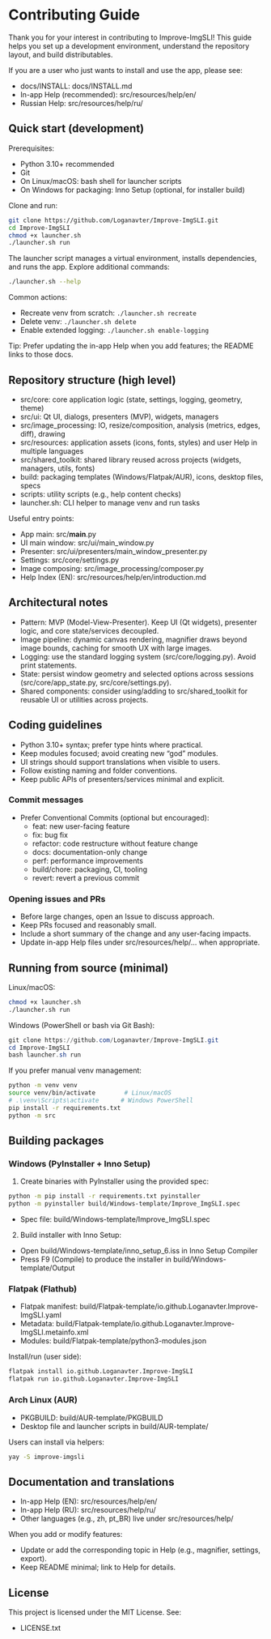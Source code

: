 # Contributing Guide

Thank you for your interest in contributing to Improve-ImgSLI! This guide helps you set up a development environment, understand the repository layout, and build distributables.

If you are a user who just wants to install and use the app, please see:
- docs/INSTALL: docs/INSTALL.md
- In-app Help (recommended): src/resources/help/en/
- Russian Help: src/resources/help/ru/

## Quick start (development)

Prerequisites:
- Python 3.10+ recommended
- Git
- On Linux/macOS: bash shell for launcher scripts
- On Windows for packaging: Inno Setup (optional, for installer build)

Clone and run:
```bash
git clone https://github.com/Loganavter/Improve-ImgSLI.git
cd Improve-ImgSLI
chmod +x launcher.sh
./launcher.sh run
```

The launcher script manages a virtual environment, installs dependencies, and runs the app. Explore additional commands:
```bash
./launcher.sh --help
```
Common actions:
- Recreate venv from scratch: `./launcher.sh recreate`
- Delete venv: `./launcher.sh delete`
- Enable extended logging: `./launcher.sh enable-logging`

Tip: Prefer updating the in-app Help when you add features; the README links to those docs.

## Repository structure (high level)

- src/core: core application logic (state, settings, logging, geometry, theme)
- src/ui: Qt UI, dialogs, presenters (MVP), widgets, managers
- src/image_processing: IO, resize/composition, analysis (metrics, edges, diff), drawing
- src/resources: application assets (icons, fonts, styles) and user Help in multiple languages
- src/shared_toolkit: shared library reused across projects (widgets, managers, utils, fonts)
- build: packaging templates (Windows/Flatpak/AUR), icons, desktop files, specs
- scripts: utility scripts (e.g., help content checks)
- launcher.sh: CLI helper to manage venv and run tasks

Useful entry points:
- App main: src/__main__.py
- UI main window: src/ui/main_window.py
- Presenter: src/ui/presenters/main_window_presenter.py
- Settings: src/core/settings.py
- Image composing: src/image_processing/composer.py
- Help Index (EN): src/resources/help/en/introduction.md

## Architectural notes

- Pattern: MVP (Model-View-Presenter). Keep UI (Qt widgets), presenter logic, and core state/services decoupled.
- Image pipeline: dynamic canvas rendering, magnifier draws beyond image bounds, caching for smooth UX with large images.
- Logging: use the standard logging system (src/core/logging.py). Avoid print statements.
- State: persist window geometry and selected options across sessions (src/core/app_state.py, src/core/settings.py).
- Shared components: consider using/adding to src/shared_toolkit for reusable UI or utilities across projects.

## Coding guidelines

- Python 3.10+ syntax; prefer type hints where practical.
- Keep modules focused; avoid creating new “god” modules.
- UI strings should support translations when visible to users.
- Follow existing naming and folder conventions.
- Keep public APIs of presenters/services minimal and explicit.

### Commit messages

- Prefer Conventional Commits (optional but encouraged):
  - feat: new user-facing feature
  - fix: bug fix
  - refactor: code restructure without feature change
  - docs: documentation-only change
  - perf: performance improvements
  - build/chore: packaging, CI, tooling
  - revert: revert a previous commit

### Opening issues and PRs

- Before large changes, open an Issue to discuss approach.
- Keep PRs focused and reasonably small.
- Include a short summary of the change and any user-facing impacts.
- Update in-app Help files under src/resources/help/... when appropriate.

## Running from source (minimal)

Linux/macOS:
```bash
chmod +x launcher.sh
./launcher.sh run
```

Windows (PowerShell or bash via Git Bash):
```powershell
git clone https://github.com/Loganavter/Improve-ImgSLI.git
cd Improve-ImgSLI
bash launcher.sh run
```

If you prefer manual venv management:
```bash
python -m venv venv
source venv/bin/activate        # Linux/macOS
# .\venv\Scripts\activate      # Windows PowerShell
pip install -r requirements.txt
python -m src
```

## Building packages

### Windows (PyInstaller + Inno Setup)

1) Create binaries with PyInstaller using the provided spec:
```bash
python -m pip install -r requirements.txt pyinstaller
python -m pyinstaller build/Windows-template/Improve_ImgSLI.spec
```
- Spec file: build/Windows-template/Improve_ImgSLI.spec

2) Build installer with Inno Setup:
- Open build/Windows-template/inno_setup_6.iss in Inno Setup Compiler
- Press F9 (Compile) to produce the installer in build/Windows-template/Output

### Flatpak (Flathub)

- Flatpak manifest: build/Flatpak-template/io.github.Loganavter.Improve-ImgSLI.yaml
- Metadata: build/Flatpak-template/io.github.Loganavter.Improve-ImgSLI.metainfo.xml
- Modules: build/Flatpak-template/python3-modules.json

Install/run (user side):
```bash
flatpak install io.github.Loganavter.Improve-ImgSLI
flatpak run io.github.Loganavter.Improve-ImgSLI
```

### Arch Linux (AUR)

- PKGBUILD: build/AUR-template/PKGBUILD
- Desktop file and launcher scripts in build/AUR-template/

Users can install via helpers:
```bash
yay -S improve-imgsli
```

## Documentation and translations

- In-app Help (EN): src/resources/help/en/
- In-app Help (RU): src/resources/help/ru/
- Other languages (e.g., zh, pt_BR) live under src/resources/help/

When you add or modify features:
- Update or add the corresponding topic in Help (e.g., magnifier, settings, export).
- Keep README minimal; link to Help for details.

## License

This project is licensed under the MIT License. See:
- LICENSE.txt